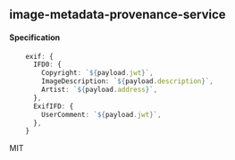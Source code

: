 ## image-metadata-provenance-service

#### Specification

```typescript
    exif: {
      IFD0: {
        Copyright: `${payload.jwt}`,
        ImageDescription: `${payload.description}`,
        Artist: `${payload.address}`,
      },
      ExifIFD: {
        UserComment: `${payload.jwt}`,
      },
    }
```


MIT
